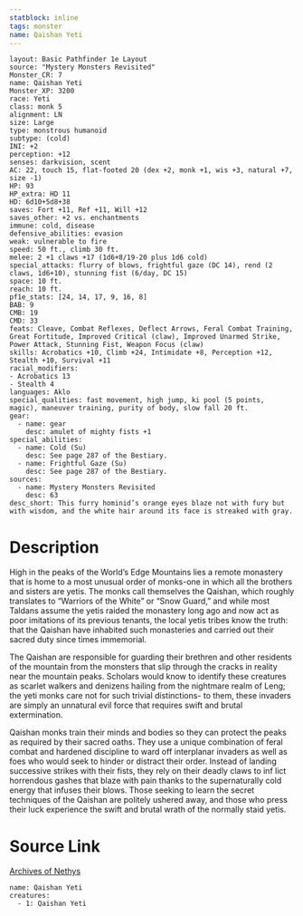 ```yaml
---
statblock: inline
tags: monster
name: Qaishan Yeti
---
```

```statblock
layout: Basic Pathfinder 1e Layout
source: "Mystery Monsters Revisited"
Monster_CR: 7
name: Qaishan Yeti
Monster_XP: 3200
race: Yeti
class: monk 5
alignment: LN
size: Large
type: monstrous humanoid
subtype: (cold)
INI: +2
perception: +12
senses: darkvision, scent
AC: 22, touch 15, flat-footed 20 (dex +2, monk +1, wis +3, natural +7, size -1)
HP: 93
HP_extra: HD 11
HD: 6d10+5d8+38
saves: Fort +11, Ref +11, Will +12
saves_other: +2 vs. enchantments
immune: cold, disease
defensive_abilities: evasion
weak: vulnerable to fire
speed: 50 ft., climb 30 ft.
melee: 2 +1 claws +17 (1d6+8/19-20 plus 1d6 cold)
special_attacks: flurry of blows, frightful gaze (DC 14), rend (2 claws, 1d6+10), stunning fist (6/day, DC 15)
space: 10 ft.
reach: 10 ft.
pf1e_stats: [24, 14, 17, 9, 16, 8]
BAB: 9
CMB: 19
CMD: 33
feats: Cleave, Combat Reflexes, Deflect Arrows, Feral Combat Training, Great Fortitude, Improved Critical (claw), Improved Unarmed Strike, Power Attack, Stunning Fist, Weapon Focus (claw)
skills: Acrobatics +10, Climb +24, Intimidate +8, Perception +12, Stealth +10, Survival +11
racial_modifiers:
- Acrobatics 13
- Stealth 4
languages: Aklo
special_qualities: fast movement, high jump, ki pool (5 points, magic), maneuver training, purity of body, slow fall 20 ft.
gear:
  - name: gear
    desc: amulet of mighty fists +1
special_abilities:
  - name: Cold (Su)
    desc: See page 287 of the Bestiary.
  - name: Frightful Gaze (Su)
    desc: See page 287 of the Bestiary.
sources:
  - name: Mystery Monsters Revisited
    desc: 63
desc_short: This furry hominid’s orange eyes blaze not with fury but with wisdom, and the white hair around its face is streaked with gray.
```
# Description
High in the peaks of the World’s Edge Mountains lies a remote monastery that is home to a most unusual order of monks-one in which all the brothers and sisters are yetis. The monks call themselves the Qaishan, which roughly translates to “Warriors of the White” or “Snow Guard,” and while most Taldans assume the yetis raided the monastery long ago and now act as poor imitations of its previous tenants, the local yetis tribes know the truth: that the Qaishan have inhabited such monasteries and carried out their sacred duty since times immemorial.

The Qaishan are responsible for guarding their brethren and other residents of the mountain from the monsters that slip through the cracks in reality near the mountain peaks. Scholars would know to identify these creatures as scarlet walkers and denizens hailing from the nightmare realm of Leng; the yeti monks care not for such trivial distinctions- to them, these invaders are simply an unnatural evil force that requires swift and brutal extermination.

Qaishan monks train their minds and bodies so they can protect the peaks as required by their sacred oaths. They use a unique combination of feral combat and hardened discipline to ward off interplanar invaders as well as foes who would seek to hinder or distract their order. Instead of landing successive strikes with their fists, they rely on their deadly claws to inf lict horrendous gashes that blaze with pain thanks to the supernaturally cold energy that infuses their blows. Those seeking to learn the secret techniques of the Qaishan are politely ushered away, and those who press their luck experience the swift and brutal wrath of the normally staid yetis.
# Source Link
[Archives of Nethys](https://aonprd.com/MonsterDisplay.aspx?ItemName=Qaishan%20Yeti)
```encounter-table
name: Qaishan Yeti
creatures:
  - 1: Qaishan Yeti
```
